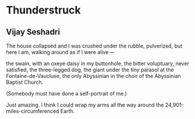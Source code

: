 # Thunderstruck
## Vijay Seshadri
The house collapsed and I was crushed under the rubble,
pulverized, but here I am,
walking around as if I were alive —

the swain,
with an oxeye daisy in my buttonhole,
the bitter voluptuary, never satisfied,
the three-legged dog,
the giant under the tiny parasol at
the Fontaine-de-Vaucluse,
the only Abyssinian in the choir of the
Abyssinian Baptist Church.

(Somebody must have done a self-portrait of me.)

Just amazing. I think I could wrap my arms all the way around
the 24,901-miles-circumferenced Earth.